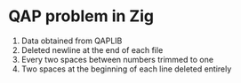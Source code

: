 # QAP problem in Zig

1. Data obtained from QAPLIB
2. Deleted newline at the end of each file
3. Every two spaces between numbers trimmed to one
4. Two spaces at the beginning of each line deleted entirely
